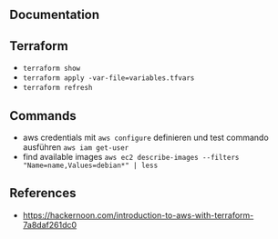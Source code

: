 Documentation
------


## Terraform

  * `terraform show`
  * `terraform apply -var-file=variables.tfvars`
  * `terraform refresh`

## Commands
  
  * aws credentials mit `aws configure` definieren und test commando ausführen `aws iam get-user`
  * find available images `aws ec2 describe-images --filters "Name=name,Values=debian*" | less`

## References

  * https://hackernoon.com/introduction-to-aws-with-terraform-7a8daf261dc0
